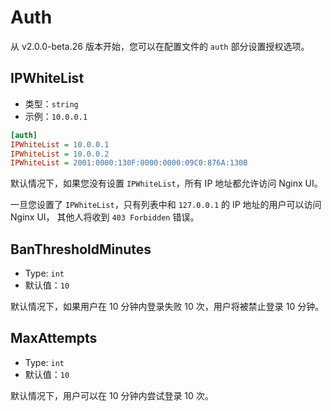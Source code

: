 # Auth
从 v2.0.0-beta.26 版本开始，您可以在配置文件的 `auth` 部分设置授权选项。

## IPWhiteList
- 类型：`string`
- 示例：`10.0.0.1`

```ini
[auth]
IPWhiteList = 10.0.0.1
IPWhiteList = 10.0.0.2
IPWhiteList = 2001:0000:130F:0000:0000:09C0:876A:130B
```

默认情况下，如果您没有设置 `IPWhiteList`，所有 IP 地址都允许访问 Nginx UI。

一旦您设置了 `IPWhiteList`，只有列表中和 `127.0.0.1` 的 IP 地址的用户可以访问 Nginx UI，
其他人将收到 `403 Forbidden` 错误。

## BanThresholdMinutes
- Type: `int`
- 默认值：`10`

默认情况下，如果用户在 10 分钟内登录失败 10 次，用户将被禁止登录 10 分钟。

## MaxAttempts
- Type: `int`
- 默认值：`10`

默认情况下，用户可以在 10 分钟内尝试登录 10 次。
